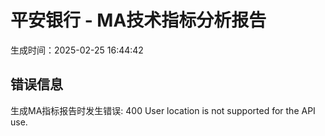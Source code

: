 
# 平安银行 - MA技术指标分析报告
生成时间：2025-02-25 16:44:42

## 错误信息
生成MA指标报告时发生错误: 400 User location is not supported for the API use.
